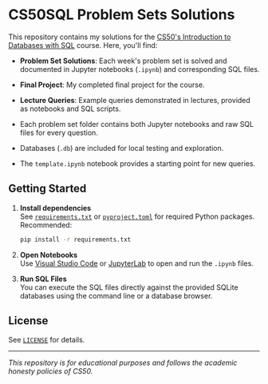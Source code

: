 # CS50SQL Problem Sets Solutions

This repository contains my solutions for the [CS50's Introduction to Databases with SQL](https://cs50.harvard.edu/sql/) course. Here, you'll find:

- **Problem Set Solutions**: Each week's problem set is solved and documented in Jupyter notebooks (`.ipynb`) and corresponding SQL files.
- **Final Project**: My completed final project for the course.
- **Lecture Queries**: Example queries demonstrated in lectures, provided as notebooks and SQL scripts.

- Each problem set folder contains both Jupyter notebooks and raw SQL files for every question.
- Databases (`.db`) are included for local testing and exploration.
- The `template.ipynb` notebook provides a starting point for new queries.

## Getting Started

1. **Install dependencies**  
   See [`requirements.txt`](requirements.txt) or [`pyproject.toml`](pyproject.toml) for required Python packages.  
   Recommended:  
   ```sh
   pip install -r requirements.txt
   ```

2. **Open Notebooks**  
   Use [Visual Studio Code](https://code.visualstudio.com/) or [JupyterLab](https://jupyter.org/) to open and run the `.ipynb` files.

3. **Run SQL Files**  
   You can execute the SQL files directly against the provided SQLite databases using the command line or a database browser.

## License

See [`LICENSE`](LICENSE) for details.

---

*This repository is for educational purposes and follows the academic honesty policies of CS50.*
